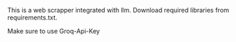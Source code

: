 This is a web scrapper integrated with llm.
Download required libraries from requirements.txt.

Make sure to use Groq-Api-Key
